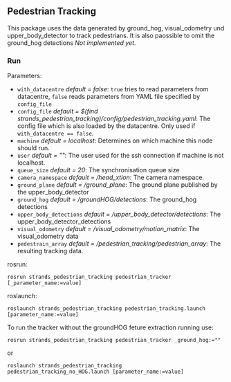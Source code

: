 ## Pedestrian Tracking
This package uses the data generated by ground_hog, visual_odometry und upper_body_detector to track pedestrians. It is also paossible to omit the ground_hog detections _Not implemented yet_.

### Run
Parameters:
* `with_datacentre` _default = false_: `true` tries to read parameters from datacentre, `false` reads parameters from YAML file specified by `config_file`
* `config_file` _default = $(find strands_pedestrian_tracking)/config/pedestrian_tracking.yaml_: The config file which is also loaded by the datacentre. Only used if `with_datacentre == false`.
* `machine` _default = localhost_: Determines on which machine this node should run.
* `user` _default = ""_: The user used for the ssh connection if machine is not localhost.
* `queue_size` _default = 20_: The synchronisation queue size
* `camera_namespace` _default = /head_xtion_: The camera namespace.
* `ground_plane` _default = /ground_plane_: The ground plane published by the upper_body_detector
* `ground_hog` _default = /groundHOG/detections_: The ground_hog detections
* `upper_body_detections` _default = /upper_body_detector/detections_: The upper_body_detector_detections
* `visual_odometry` _default = /visual_odometry/motion_matrix_: The visual_odometry data
* `pedestrain_array` _default = /pedestrian_tracking/pedestrian_array_: The resulting tracking data.

rosrun:
```
rosrun strands_pedestrian_tracking pedestrian_tracker [_parameter_name:=value]
```

roslaunch:
```
roslaunch strands_pedestrian_tracking pedestrian_tracking.launch [parameter_name:=value]
```

To run the tracker without the groundHOG feture extraction running use:
```
rosrun strands_pedestrian_tracking pedestrian_tracker _ground_hog:=""
```
or

```
roslaunch strands_pedestrian_tracking pedestrian_tracking_no_HOG.launch [parameter_name:=value]
```
